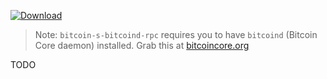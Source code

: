 [ ![Download](https://api.bintray.com/packages/bitcoin-s/bitcoin-s-core/bitcoin-s-bitcoind-rpc/images/download.svg) ](https://bintray.com/bitcoin-s/bitcoin-s-core/bitcoin-s-bitcoind-rpc/_latestVersion)

> Note: `bitcoin-s-bitcoind-rpc` requires you to have `bitcoind` (Bitcoin Core daemon) installed. Grab this at [bitcoincore.org](https://bitcoincore.org/en/download/)

TODO
